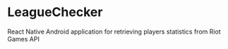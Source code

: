 # LeagueChecker
React Native Android application for retrieving players statistics from Riot Games API
